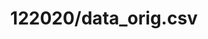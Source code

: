 ---  
schema: schema::122020/data_orig.csv,schema:122020/data_orig.csv  
title: 122020/data_orig.csv  
organization: Sample Department  
notes: Used in 2 lineage(s)  
resources:  
  - name: 122020/data_orig.csv 
    url: file:/Users/kensu/Customers/Kensu/LoanApproval/PROD/masterdata/prod/122020/data_orig.csv 
    format : CSV  
license: None  
category:
  - Education  
maintainer: User  
maintainer_email: UserMail  
---